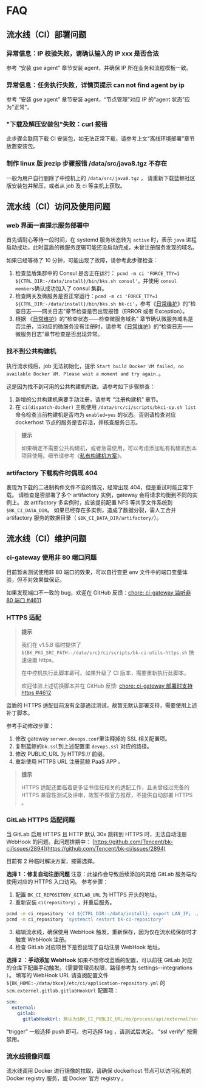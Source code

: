 # FAQ
## 流水线（CI）部署问题
### 异常信息：IP 校验失败，请确认输入的 IP xxx 是否合法
参考 “安装 gse agent” 章节安装 agent，并确保 IP 所在业务和流程模板一致。
### 异常信息：任务执行失败，详情页提示 can not find agent by ip
参考 “安装 gse agent” 章节安装 agent，“节点管理”对应 IP 的“agent 状态”应为“正常”。
### "下载及解压安装包"失败：curl 报错
此步骤会联网下载 CI 安装包，如无法正常下载，请参考上文“离线环境部署”章节放置安装包。
### 制作 linux 版 jrezip 步骤报错 /data/src/java8.tgz 不存在
一般为用户自行删除了中控机上的 `/data/src/java8.tgz` ， 请重新下载蓝鲸社区版安装包并解压，或者从 job 及 ci 等主机上获取。

## 流水线（CI）访问及使用问题
### web 界面一直提示服务部署中

首先请耐心等待一段时间，在 systemd 服务状态转为 `active` 时，表示 `java` 进程启动成功，此时蓝盾的微服务逻辑可能还没启动完成，未曾注册服务发现的域名。

如果已经等待了 10 分钟，可能出现了故障，请参考此步骤检查：
1. 检查蓝盾集群中的 Consul 是否正在运行： `pcmd -m ci 'FORCE_TTY=1 ${CTRL_DIR:-/data/install}/bin/bks.sh consul'`。并使用 `consul members`确认成功加入了 consul 集群。
2. 检查网关及微服务是否正常运行：`pcmd -m ci 'FORCE_TTY=1 ${CTRL_DIR:-/data/install}/bin/bks.sh bk-ci'`，参考《[日常维护](../../EnhancePackageMaintenance/BKCI/Maintenance.md)》的“检查日志——网关日志”章节检查是否出现报错（ERROR 或者 Exception）。
3. 根据 《[日常维护](../../EnhancePackageMaintenance/BKCI/Maintenance.md)》的“检查状态——检查微服务域名” 章节确认微服务域名是否注册，当对应的微服务没有注册时，请参考《[日常维护](../../EnhancePackageMaintenance/BKCI/Maintenance.md)》的“检查日志——微服务日志”章节检查是否出现异常。

### 找不到公共构建机

执行流水线后，job 无法初始化，提示 `Start build Docker VM failed, no available Docker VM. Please wait a moment and try again.`。

这是因为找不到可用的公共构建机所致。请参考如下步骤排查：
1. 新增的公共构建机需要手动注册，请参考 “注册构建机” 章节。
2. 在 `ci(dispatch-docker)` 主机使用 `/data/src/ci/scripts/bkci-op.sh list` 命令检查当前构建机是否均为 `enabled=yes` 的状态。否则请检查对应 dockerhost 节点的服务是否存活，并核查服务日志。

>**提示**
>
> 如果确定不需要公共构建机，或者急需使用，可以考虑添加私有构建机到本项目使用。细节请参考《[私有构建机方案](../../EnhancePackageMaintenance/BKCI/Private-build-setup.md)》。

### artifactory 下载构件时偶现 404
表现为下载的二进制构件文件不变的情况，经常出现 404，但是重试时能正常下载。
请检查是否部署了多个 artifactory 实例，gateway 会将请求均衡到不同的实例上。
故 artifactory 多实例时，应该提前配置 NFS 等共享文件系统到 `$BK_CI_DATA_DIR`。
如果已经存在多实例，造成了数据分裂，需人工合并 artifactory 服务的数据目录（ `$BK_CI_DATA_DIR/artifactory/`）。

## 流水线（CI）维护问题
### ci-gateway 使用非 80 端口问题
目前暂未测试使用非 80 端口的效果，可以自行变更 env 文件中的端口变量体验，但不对效果做保证。

如果发现端口不一致的 bug，欢迎在 GitHub 反馈：[chore: ci-gateway 监听非 80 端口 #4611](https://github.com/Tencent/bk-ci/issues/4611)

### HTTPS 适配
>**提示**
>
> 我们在 v1.5.8 临时提供了 `${BK_PKG_SRC_PATH:-/data/src}/ci/scripts/bk-ci-utils-https.sh` 快速设置 https。
>
> 在中控机执行此脚本即可。如果升级了 CI 版本，需要重新执行此脚本。
>
> 欢迎体验上述切换脚本并在 GitHub 反馈: [chore: ci-gateway 部署时支持 https #4612](https://github.com/Tencent/bk-ci/issues/4612)

蓝盾的 HTTPS 适配目前没有全部通过测试，故暂无默认部署支持，需要使用上述补丁脚本。

参考手动修改步骤：
1. 修改 gateway `server.devops.conf`里注释掉的 SSL 相关配置项。
2. 复制蓝鲸的`bk.ssl`到上述配置里 `devops.ssl` 对应的路径。
3. 修改 PUBLIC_URL 为 HTTPS:// 前缀。
4. 重新使用 HTTPS URL 注册蓝鲸 PaaS APP 。

>**提示**
>
>HTTPS 适配还面临着更多证书信任相关的适配工作，且未曾经过完备的 HTTPS 兼容性测试及评审，故暂不做官方推荐，不提供自动部署 HTTPS 。

### GitLab HTTPS 适配问题

当 GitLab 启用 HTTPS 且 HTTP 默认 30x 跳转到 HTTPS 时，无法自动注册 WebHook 的问题。此问题排期中： [https://github.com/Tencent/bk-ci/issues/2894](https://github.com/Tencent/bk-ci/issues/2894)

目前有 2 种临时解决方案，按需选择。

**选择 1 ：修复自动注册问题**
注意：此操作会导致后续添加的其他 GitLab 服务端均使用对应的 HTTPS 入口访问。
参考步骤：
1. 配置 `BK_CI_REPOSITORY_GITLAB_URL` 为 HTTPS 开头的地址。
2. 重新安装 `ci(repository)` ，并重启服务。
```bash
pcmd -m ci_repository 'cd ${CTRL_DIR:-/data/install}; export LAN_IP; ./bin/install_ci.sh -e ./bin/04-final/ci.env -p "$BK_HOME" -m repository 2>&1;'
pcmd -m ci_repository 'systemctl restart bk-ci-repository'
```
3. 编辑流水线，确保使用 WebHook 触发，重新保存，因为仅在流水线保存时才触发 WebHook 注册。
4. 检查 GitLab 对应项目下是否出现了自动注册 WebHook 地址。

**选择 2 ：手动添加 WebHook**
如果不想修改蓝盾的配置，可以前往 GitLab 对应的仓库下配置手动触发。（需要管理员权限，路径参考为 settings--integrations ）。
填写的 WebHook URL 请查阅配置文件 `${BK_HOME:-/data/bkce}/etc/ci/application-repository.yml` 的 `scm.externel.gitlab.gitlabHookUrl` 配置项：
```yaml
scm:
  external:
    gitlab:
      gitlabHookUrl: 默认为$BK_CI_PUBLIC_URL/ms/process/api/external/scm/gitlab/commit
```
“trigger” 一般选择 push 即可。也可选择 tag ，请测试后决定。
“ssl verify” 按需禁用。

### 流水线镜像问题
流水线调用 Docker 进行镜像的拉取，请确保 dockerhost 节点可以访问私有的 Docker registry 服务，或 Docker 官方 registry 。

